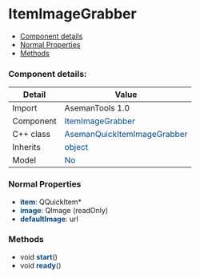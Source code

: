 # ItemImageGrabber

 * [Component details](#component-details)
 * [Normal Properties](#normal-properties)
 * [Methods](#methods)


### Component details:

|Detail|Value|
|------|-----|
|Import|AsemanTools 1.0|
|Component|<font color='#074885'>ItemImageGrabber</font>|
|C++ class|<font color='#074885'>AsemanQuickItemImageGrabber</font>|
|Inherits|<font color='#074885'>object</font>|
|Model|<font color='#074885'>No</font>|


### Normal Properties

* <font color='#074885'><b>item</b></font>: QQuickItem*
* <font color='#074885'><b>image</b></font>: QImage (readOnly)
* <font color='#074885'><b>defaultImage</b></font>: url


### Methods

 * void <font color='#074885'><b>start</b></font>()
 * void <font color='#074885'><b>ready</b></font>()



